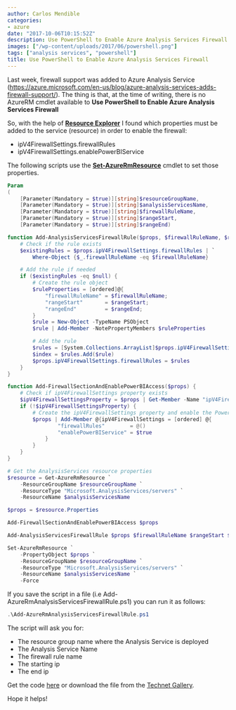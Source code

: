 ```yaml
---
author: Carlos Mendible
categories:
- azure
date: "2017-10-06T10:15:52Z"
description: Use PowerShell to Enable Azure Analysis Services Firewall
images: ["/wp-content/uploads/2017/06/powershell.png"]
tags: ["analysis services", "powershell"]
title: Use PowerShell to Enable Azure Analysis Services Firewall
---
```

Last week, firewall support was added to Azure Analysis Service (<a href="https://azure.microsoft.com/en-us/blog/azure-analysis-services-adds-firewall-support/" rel="noopener" target="_blank">https://azure.microsoft.com/en-us/blog/azure-analysis-services-adds-firewall-support/</a>). The thing is that, at the time of writing, there is no AzureRM cmdlet available to **Use PowerShell to Enable Azure Analysis Services Firewall**

So, with the help of **<a href="https://resources.azure.com" target="_blank">Resource Explorer</a>** I found which properties must be added to the service (resource) in order to enable the firewall:

  * ipV4FirewallSettings.firewallRules
  * ipV4FirewallSettings.enablePowerBIService

The following scripts use the **<a href="https://docs.microsoft.com/en-us/powershell/module/azurerm.resources/set-azurermresource?view=azurermps-4.1.0" target="_blank">Set-AzureRmResource</a>** cmdlet to set those properties.

``` powershell
Param 
(
    [Parameter(Mandatory = $true)][string]$resourceGroupName,
    [Parameter(Mandatory = $true)][string]$analysisServicesName,
    [Parameter(Mandatory = $true)][string]$firewallRuleName,
    [Parameter(Mandatory = $true)][string]$rangeStart,
    [Parameter(Mandatory = $true)][string]$rangeEnd)

function Add-AnalysisServicesFirewallRule($props, $firewallRuleName, $rangeStart, $rangeEnd) {
    # Check if the rule exists
    $existingRules = $props.ipV4FirewallSettings.firewallRules | `
        Where-Object {$_.firewallRuleName -eq $firewallRuleName}

    # Add the rule if needed
    if ($existingRules -eq $null) {
        # Create the rule object
        $ruleProperties = [ordered]@{
            "firewallRuleName" = $firewallRuleName;
            "rangeStart"       = $rangeStart;
            "rangeEnd"         = $rangeEnd;
        }
        $rule = New-Object -TypeName PSObject
        $rule | Add-Member -NotePropertyMembers $ruleProperties

        # Add the rule 
        $rules = [System.Collections.ArrayList]$props.ipV4FirewallSettings.firewallRules
        $index = $rules.Add($rule)
        $props.ipV4FirewallSettings.firewallRules = $rules
    }
}

function Add-FirewallSectionAndEnablePowerBIAccess($props) {
    # Check if ipV4FirewallSettings property exists
    $ipV4FirewallSettingsProperty = $props | Get-Member -Name "ipV4FirewallSettings"
    if (!$ipV4FirewallSettingsProperty) {
        # Create the ipV4FirewallSettings property and enable the PowerBI Service
        $props | Add-Member @{ipV4FirewallSettings = [ordered] @{ 
                "firewallRules"        = @()
                "enablePowerBIService" = $true
            }
        }
    }
}

# Get the AnalysisServices resource properties
$resource = Get-AzureRmResource `
    -ResourceGroupName $resourceGroupName `
    -ResourceType "Microsoft.AnalysisServices/servers" `
    -ResourceName $analysisServicesName

$props = $resource.Properties

Add-FirewallSectionAndEnablePowerBIAccess $props

Add-AnalysisServicesFirewallRule $props $firewallRuleName $rangeStart $rangeEnd

Set-AzureRmResource `
    -PropertyObject $props `
    -ResourceGroupName $resourceGroupName `
    -ResourceType "Microsoft.AnalysisServices/servers" `
    -ResourceName $analysisServicesName `
    -Force
```

If you save the script in a file (i.e Add-AzureRmAnalysisServicesFirewallRule.ps1) you can run it as follows:

``` powershell
.\Add-AzureRmAnalysisServicesFirewallRule.ps1
```

The script will ask you for:

  * The resource group name where the Analysis Service is deployed
  * The Analysis Service Name
  * The firewall rule name
  * The starting ip
  * The end ip

Get the code <a href="https://github.com/cmendible/azure.powershell.samples/blob/master/Add-AzureRmAnalysisServicesFirewallRule/Add-AzureRmAnalysisServicesFirewallRule.ps1" rel="noopener" target="_blank">here</a> or download the file from the <a href="https://gallery.technet.microsoft.com/Add-AzureRmAnalysisServices-6fd9d854" rel="noopener" target="_blank">Technet Gallery</a>.

Hope it helps!